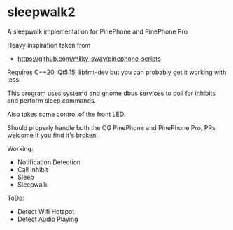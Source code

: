 # sleepwalk2
A sleepwalk implementation for PinePhone and PinePhone Pro

Heavy inspiration taken from

* https://github.com/milky-sway/pinephone-scripts

Requires C++20, Qt5.15, libfmt-dev but you can probably get it working with less

This program uses systemd and gnome dbus services to poll for inhibits and perform sleep commands.

Also takes some control of the front LED.

Should properly handle both the OG PinePhone and PinePhone Pro, PRs welcome if you find it's broken.

Working:

* Notification Detection
* Call Inhibit
* Sleep
* Sleepwalk

ToDo:

* Detect Wifi Hotspot
* Detect Audio Playing
